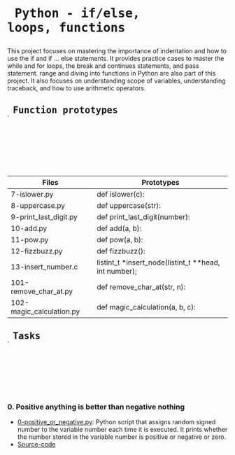 # <pre> Python - if/else, loops, functions </pre>
This project focuses on mastering the importance of indentation and how to use the if and if ... else statements. It provides practice cases to master the while and for loops, the break and continues statements, and pass statement. range and diving into functions in Python are also part of this project. It also focuses on understanding scope of variables, understanding traceback, and how to use arithmetic operators.


## <pre> Function prototypes    <img src="https://user-images.githubusercontent.com/107026397/209424557-72ec9e7b-8f5a-4c69-9136-2629ca6d2ab0.svg" width = 3% height= 3%> </pre>
| Files  | Prototypes |
| ------------- | ------------- |
|7-islower.py  | def islower(c):|
|8-uppercase.py| def uppercase(str):|
|9-print_last_digit.py | def print_last_digit(number):|
|10-add.py  | def add(a, b):  |
| 11-pow.py | def pow(a, b):  |
| 12-fizzbuzz.py | def fizzbuzz():  |
| 13-insert_number.c | listint_t *insert_node(listint_t **head, int number);  |
| 101-remove_char_at.py  | def remove_char_at(str, n): |
| 102-magic_calculation.py | def magic_calculation(a, b, c): |

## <pre> Tasks   <img src="https://user-images.githubusercontent.com/107026397/209425131-1d190ca6-b53b-49a9-b00a-6d697c9e4473.svg" height=3% width=3%></pre>
### 0. Positive anything is better than negative nothing
* [0-positive_or_negative.py]( https://github.com/Bezawork-pr/alx-higher_level_programming/blob/master/0x01-python-if_else_loops_functions/0-positive_or_negative.py): Python script that assigns random signed number to the variable number each time it is executed. It prints whether the number stored in the variable number is positive or negative or zero.
* [Source-code](https://github.com/holbertonschool/0x01.py/blob/master/0-positive_or_negative_py)
    

